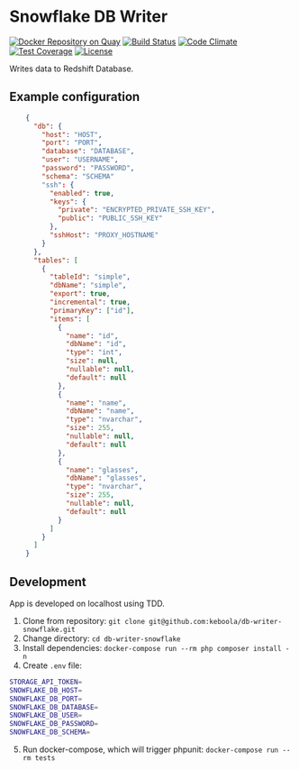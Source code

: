 # Snowflake DB Writer

[![Docker Repository on Quay](https://quay.io/repository/keboola/db-writer-snowflake/status "Docker Repository on Quay")](https://quay.io/repository/keboola/db-writer-snowflake)
[![Build Status](https://travis-ci.org/keboola/db-writer-snowflake.svg?branch=master)](https://travis-ci.org/keboola/db-writer-snowflake)
[![Code Climate](https://codeclimate.com/github/keboola/db-writer-snowflake/badges/gpa.svg)](https://codeclimate.com/github/keboola/db-writer-snowflake)
[![Test Coverage](https://codeclimate.com/github/keboola/db-writer-snowflake/badges/coverage.svg)](https://codeclimate.com/github/keboola/db-writer-snowflake/coverage)
[![License](https://img.shields.io/badge/license-MIT-blue.svg)](https://github.com/keboola/db-writer-snowflake/blob/master/LICENSE.md)

Writes data to Redshift Database.

## Example configuration

```json
    {
      "db": {        
        "host": "HOST",
        "port": "PORT",
        "database": "DATABASE",
        "user": "USERNAME",
        "password": "PASSWORD",
        "schema": "SCHEMA"
        "ssh": {
          "enabled": true,
          "keys": {
            "private": "ENCRYPTED_PRIVATE_SSH_KEY",
            "public": "PUBLIC_SSH_KEY"
          },
          "sshHost": "PROXY_HOSTNAME"
        }
      },
      "tables": [
        {
          "tableId": "simple",
          "dbName": "simple",
          "export": true, 
          "incremental": true,
          "primaryKey": ["id"],
          "items": [
            {
              "name": "id",
              "dbName": "id",
              "type": "int",
              "size": null,
              "nullable": null,
              "default": null
            },
            {
              "name": "name",
              "dbName": "name",
              "type": "nvarchar",
              "size": 255,
              "nullable": null,
              "default": null
            },
            {
              "name": "glasses",
              "dbName": "glasses",
              "type": "nvarchar",
              "size": 255,
              "nullable": null,
              "default": null
            }
          ]                                
        }
      ]
    }
```

## Development

App is developed on localhost using TDD.

1. Clone from repository: `git clone git@github.com:keboola/db-writer-snowflake.git`
2. Change directory: `cd db-writer-snowflake`
3. Install dependencies: `docker-compose run --rm php composer install -n`
4. Create `.env` file:
```bash
STORAGE_API_TOKEN=
SNOWFLAKE_DB_HOST=
SNOWFLAKE_DB_PORT=
SNOWFLAKE_DB_DATABASE=
SNOWFLAKE_DB_USER=
SNOWFLAKE_DB_PASSWORD=
SNOWFLAKE_DB_SCHEMA=
```
5. Run docker-compose, which will trigger phpunit: `docker-compose run --rm tests`
